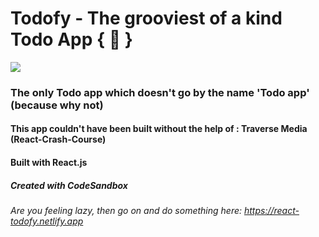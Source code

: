 # Todofy - The grooviest of a kind Todo App { :page_with_curl: }


![](demo/todofy.png)

### The only Todo app which doesn't go by the name 'Todo app' (because why not)
#### This app couldn't have been built without the help of : Traverse Media (React-Crash-Course)

#### Built with React.js 
##### Created with CodeSandbox

###### Are you feeling lazy, then go on and do something here: https://react-todofy.netlify.app
